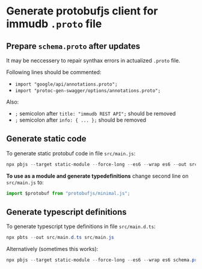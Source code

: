 
# Generate protobufjs client for immudb `.proto` file



## Prepare `schema.proto` after updates


It may be neccessery to repair synthax errors in actualized `.proto` file.


Following lines should be commented:
- `import "google/api/annotations.proto";`
- `import "protoc-gen-swagger/options/annotations.proto";`


Also:
- `;` semicolon after `title: "immudb REST API";` should be removed
- `;` semicolon after `info: { ... };` should be removed



## Generate static code

To generate static protobuf code in file `src/main.js`:

```ps1
npx pbjs --target static-module --force-long --es6 --wrap es6 --out src/main.js schema.proto
```

**To use as a module and generate typedefinitions** change second line on `src/main.js` to:

```ts
import $protobuf from "protobufjs/minimal.js";
```



## Generate typescript definitions

To generate typescript type definitions in file `src/main.d.ts`:


```ps1
npx pbts --out src/main.d.ts src/main.js
```


Alternatively (sometimes this works):

```ps1
npx pbjs --target static-module --force-long --es6 --wrap es6 schema.proto | npx pbts -o src/main.d.ts -
```



